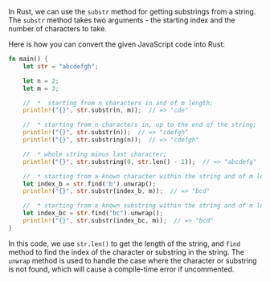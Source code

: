 In Rust, we can use the `substr` method for getting substrings from a string. The `substr` method takes two arguments - the starting index and the number of characters to take.

Here is how you can convert the given JavaScript code into Rust:

```rust
fn main() {
    let str = "abcdefgh";

    let n = 2;
    let m = 3;

    //  *  starting from n characters in and of m length;
    println!("{}", str.substr(n, m));  // => "cde"

    //  * starting from n characters in, up to the end of the string;
    println!("{}", str.substr(n));  // => "cdefgh"
    println!("{}", str.substring(n));  // => "cdefgh"

    //  * whole string minus last character;
    println!("{}", str.substring(0, str.len() - 1));  // => "abcdefg"

    //  * starting from a known character within the string and of m length;
    let index_b = str.find('b').unwrap();
    println!("{}", str.substr(index_b, m));  // => "bcd"

    //  * starting from a known substring within the string and of m length. 
    let index_bc = str.find("bc").unwrap();
    println!("{}", str.substr(index_bc, m));  // => "bcd"
}
```

In this code, we use `str.len()` to get the length of the string, and `find` method to find the index of the character or substring in the string. The `unwrap` method is used to handle the case where the character or substring is not found, which will cause a compile-time error if uncommented.

